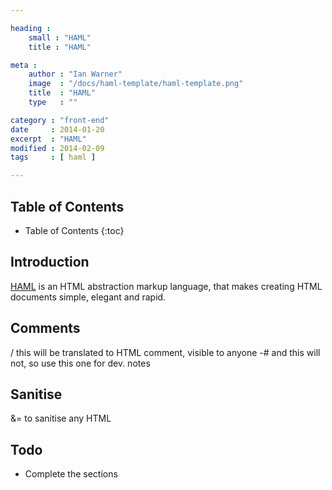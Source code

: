 ```yaml
---

heading :
    small : "HAML"
    title : "HAML"

meta :
    author : "Ian Warner"
    image  : "/docs/haml-template/haml-template.png"
    title  : "HAML"
    type   : ""

category : "front-end"
date     : 2014-01-20
excerpt  : "HAML"
modified : 2014-02-09
tags     : [ haml ]

---
```


## Table of Contents
* Table of Contents
{:toc}

## Introduction
[HAML][] is an HTML abstraction markup language, that makes creating HTML documents
simple, elegant and rapid.

## Comments
/ this will be translated to HTML comment, visible to anyone
-# and this will not, so use this one for dev. notes

## Sanitise
&= to sanitise any HTML

## Todo
* Complete the sections

[HAML]:http://haml.info/